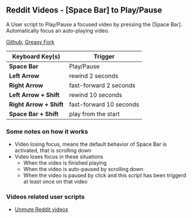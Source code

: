 ## Reddit Videos - [Space Bar] to Play/Pause
A User script to Play/Pause a focused video by pressing the [Space Bar]. Automatically focus an auto-playing video.

[Github](https://github.com/FlowerForWar/Reddit-Videos-Space-Bar-to-Play-Pause), [Greasy Fork](https://greasyfork.org/en/scripts/444775-reddit-videos-space-bar-to-play-pause)

Keyboard Key(s) | Trigger
---|---
**Space Bar** | Play/Pause 
**Left Arrow** | rewind 2 seconds
**Right Arrow** | fast-forward 2 seconds
**Left Arrow + Shift** | rewind 10 seconds
**Right Arrow + Shift** | fast-forward 10 seconds
**Space Bar + Shift** | play from the start

### Some notes on how it works
* Video losing focus, means the default behavior of Space Bar is activated, that is scrolling down
* Video loses focus in these situations
  * When the video is finished playing
  * When the video is auto-paused by scrolling down
  * When the video is paused by click and this script has been triggerd at least once on that video

### Videos related user scripts
* [Unmute Reddit videos](https://greasyfork.org/en/scripts/445557-unmute-reddit-videos)
